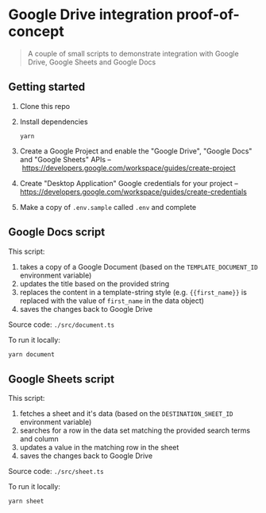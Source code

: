 # Google Drive integration proof-of-concept

> A couple of small scripts to demonstrate integration with Google Drive, Google Sheets and Google Docs

## Getting started

1.  Clone this repo
2.  Install dependencies

        yarn

3.  Create a Google Project and enable the "Google Drive", "Google Docs" and "Google Sheets" APIs – https://developers.google.com/workspace/guides/create-project
4.  Create "Desktop Application" Google credentials for your project – https://developers.google.com/workspace/guides/create-credentials
5.  Make a copy of `.env.sample` called `.env` and complete

## Google Docs script

This script:

1. takes a copy of a Google Document (based on the `TEMPLATE_DOCUMENT_ID` environment variable)
2. updates the title based on the provided string
3. replaces the content in a template-string style (e.g. `{{first_name}}` is replaced with the value of `first_name` in the data object)
4. saves the changes back to Google Drive

Source code: `./src/document.ts`

To run it locally:

```bash
yarn document
```

## Google Sheets script

This script:

1. fetches a sheet and it's data (based on the `DESTINATION_SHEET_ID` environment variable)
2. searches for a row in the data set matching the provided search terms and column
3. updates a value in the matching row in the sheet
4. saves the changes back to Google Drive

Source code: `./src/sheet.ts`

To run it locally:

```bash
yarn sheet
```
